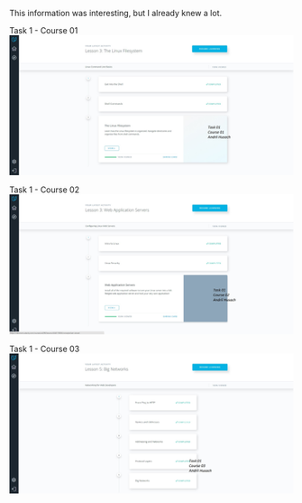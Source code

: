 This information was interesting, but I already knew a lot.

Task 1 - Course 01
![Screenshot](task_1/course_01.jpg)

Task 1 - Course 02
![Screenshot](task_1/course_02.jpg)

Task 1 - Course 03
![Screenshot](task_1/course_03.jpg)
